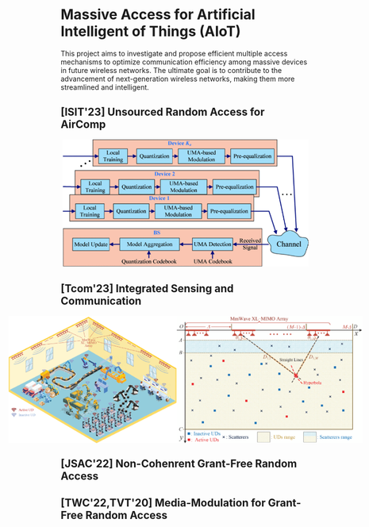 # Massive Access for Artificial Intelligent of Things (AIoT)

This project aims to investigate and propose efficient multiple access mechanisms to optimize communication efficiency among massive devices in future wireless networks. The ultimate goal is to contribute to the advancement of next-generation wireless networks, making them more streamlined and intelligent.

## [ISIT'23] Unsourced Random Access for AirComp

<div align="center">
  <img src="/Figures/MDAirComp_scheme.gif" height="256" width="auto">
</div>

## [Tcom'23] Integrated Sensing and Communication

<div style="display:flex; justify-content: center;">
  <img src="/Figures/ISAC.gif" height="256" width="auto">
  <img src="/Figures/ISAC_sensing.gif" height="256" width="auto">
</div>

## [JSAC'22] Non-Cohenrent Grant-Free Random Access



## [TWC'22,TVT'20] Media-Modulation for Grant-Free Random Access

